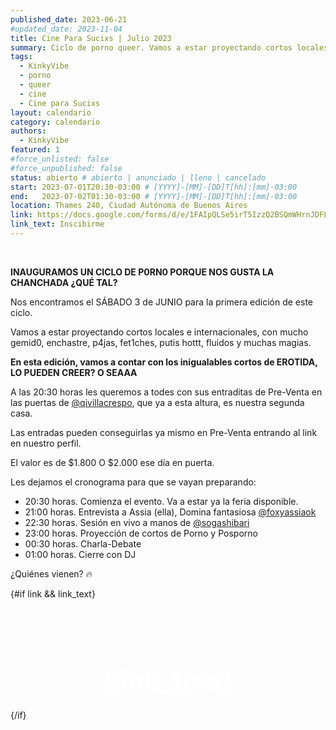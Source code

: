 ```yaml
---
published_date: 2023-06-21
#updated_date: 2023-11-04
title: Cine Para Sucixs | Julio 2023
summary: Ciclo de porno queer. Vamos a estar proyectando cortos locales e internacionales, con mucho gemid0, enchastre, p4jas, fet1ches, putis hottt, fluidos y muchas magias.
tags:
  - KinkyVibe
  - porno
  - queer
  - cine
  - Cine para Sucixs
layout: calendario
category: calendario
authors:
  - KinkyVibe
featured: 1
#force_unlisted: false
#force_unpublished: false
status: abierto # abierto | anunciado | lleno | cancelado
start: 2023-07-01T20:30-03:00 # [YYYY]-[MM]-[DD]T[hh]:[mm]-03:00
end:   2023-07-02T01:30-03:00 # [YYYY]-[MM]-[DD]T[hh]:[mm]-03:00
location: Thames 240, Ciudad Autónoma de Buenos Aires
link: https://docs.google.com/forms/d/e/1FAIpQLSe5irT5IzzQ2BSQmWHrnJDFL5Irn76dfA4V07DO57ombW3u4Q/viewform
link_text: Inscibirme
---
```


<script>
    import pag1 from '$lib/posts/media/cine-para-sucixs-julio-2023/1.jpg';
    import pag2 from '$lib/posts/media/cine-para-sucixs-julio-2023/2.jpg';
</script>

<div class="col-2">
<img src="{pag1}" alt="" />
<img src="{pag2}" alt="" />
</div>


**INAUGURAMOS UN CICLO DE P0RN0 PORQUE NOS GUSTA LA CHANCHADA ¿QUÉ TAL?**

Nos encontramos el SÁBADO 3 de JUNIO para la primera edición de este ciclo.

Vamos a estar proyectando cortos locales e internacionales, con mucho gemid0, enchastre, p4jas, fet1ches, putis hottt, fluidos y muchas magias.

**En esta edición, vamos a contar con los inigualables cortos de EROTIDA, LO PUEDEN CREER? O SEAAA**

A las 20:30 horas les queremos a todes con sus entraditas de Pre-Venta en las puertas de [@qivillacrespo](https://instagram.com/qivillacrespo), que ya a esta altura, es nuestra segunda casa.

Las entradas pueden conseguirlas ya mismo en Pre-Venta entrando al link en nuestro perfil.

El valor es de $1.800
O $2.000 ese día en puerta.

Les dejamos el cronograma para que se vayan preparando:

- 20:30 horas. Comienza el evento. Va a estar ya la feria disponible.
- 21:00 horas. Entrevista a Assia (ella), Domina fantasiosa [@foxyassiaok](https://instagram.com/foxyassiaok)
- 22:30 horas. Sesión en vivo a manos de [@sogashibari](/soguita)
- 23:00 horas. Proyección de cortos de Porno y Posporno
- 00:30 horas. Charla-Debate
- 01:00 horas. Cierre con DJ

¿Quiénes vienen? 🔥

{#if link && link_text}
  <a class="cta" href={link}>{link_text}</a>
{/if}

<style>
    .cta {
      background: var(--1);
      padding: .5em 1em;
      color: white;
      font-weight: bold;
      border-radius: .3em;
      margin-inline: auto;
      display: block;
      width: 7em;
      text-align: center;
      /* translate: 6em; */
      font-size: 3em;
      text-decoration: none;
      margin-top: 2em;
      transition: 200ms;
      box-shadow: 0 0 0 0;
    }
    .cta:hover {
      scale: 1.1;
      /* filter: brightness(1.05); */
      box-shadow: .6em .6em 1em rgba(0,0,0,.1);
    }
    a {
      color: #222;
      /* text-decoration: none; */
      text-decoration-color: var(--1);
    }
</style>